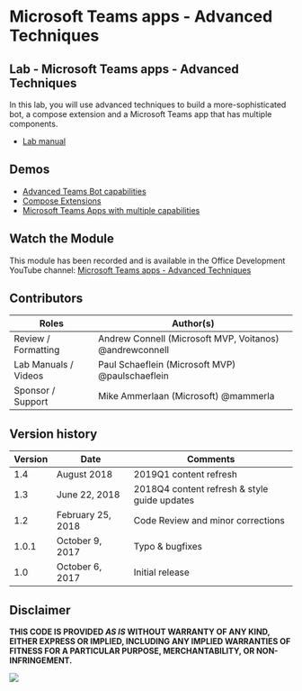 # Microsoft Teams apps - Advanced Techniques

## Lab - Microsoft Teams apps - Advanced Techniques

In this lab, you will use advanced techniques to build a more-sophisticated bot, a compose extension and a Microsoft Teams app that has multiple components.

- [Lab manual](./Lab.md)

## Demos

- [Advanced Teams Bot capabilities](./Demos/01%20-%20teams-bot2)
- [Compose Extensions](./Demos/02%20-%20teams-bot2)
- [Microsoft Teams Apps with multiple capabilities](./Demos/03%20-%20teams-bot2)

## Watch the Module

This module has been recorded and is available in the Office Development YouTube channel: [Microsoft Teams apps - Advanced Techniques](https://www.youtube.com/watch?v=eErVMow78zg)

## Contributors

|        Roles         |                        Author(s)                        |
| -------------------- | ------------------------------------------------------- |
| Review / Formatting  | Andrew Connell (Microsoft MVP, Voitanos) @andrewconnell |
| Lab Manuals / Videos | Paul Schaeflein (Microsoft MVP) @paulschaeflein         |
| Sponsor / Support    | Mike Ammerlaan (Microsoft) @mammerla                    |

## Version history

| Version |       Date        |                   Comments                   |
| ------- | ----------------- | -------------------------------------------- |
| 1.4     | August 2018       | 2019Q1 content refresh                       |
| 1.3     | June 22, 2018     | 2018Q4 content refresh & style guide updates |
| 1.2     | February 25, 2018 | Code Review and minor corrections            |
| 1.0.1   | October 9, 2017   | Typo & bugfixes                              |
| 1.0     | October 6, 2017   | Initial release                              |

## Disclaimer

**THIS CODE IS PROVIDED *AS IS* WITHOUT WARRANTY OF ANY KIND, EITHER EXPRESS OR IMPLIED, INCLUDING ANY IMPLIED WARRANTIES OF FITNESS FOR A PARTICULAR PURPOSE, MERCHANTABILITY, OR NON-INFRINGEMENT.**

<img src="https://telemetry.sharepointpnp.com/TrainingContent/Teams/05-microsoft-teams-apps-advanced-techniques" />
